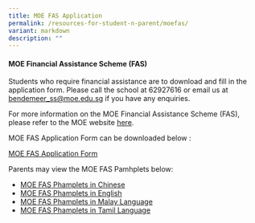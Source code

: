 ```yaml
---
title: MOE FAS Application
permalink: /resources-for-student-n-parent/moefas/
variant: markdown
description: ""
---
```

#### MOE Financial Assistance Scheme (FAS) 

Students who require financial assistance are to download and fill in the application form.  Please call the school at 62927616 or email us at bendemeer_ss@moe.edu.sg if you have any enquiries.

For more information on the MOE Financial Assistance Scheme (FAS), please refer to the MOE website <a target="_blank" href="https://www.moe.gov.sg/financial-matters/financial-assistance">here</a>.

MOE FAS Application Form can be downloaded below :

[MOE FAS Application Form](/files/Forparents/2024-MOE-FAS-ApplicationForm.pdf)


Parents may view the MOE FAS Pamhplets below:
* [MOE FAS Phamplets in Chinese](/files/Forparents/moefas/MOE-FASpamphet-CL.pdf)
* [MOE FAS Phamplets in English](/files/Forparents/moefas/MOE-FASpamphet-EL.pdf)
* [MOE FAS Phamplets in Malay Language](/files/Forparents/moefas/MOE-FASpamphet-ML.pdf)
* [MOE FAS Phamplets in Tamil Language](/files/Forparents/moefas/MOE-FASpamphet-TL.pdf)
